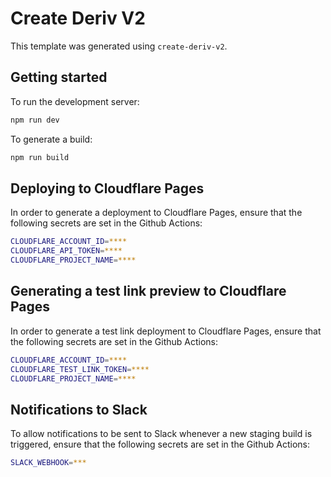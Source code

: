 # Create Deriv V2

This template was generated using `create-deriv-v2`.

## Getting started

To run the development server:

```bash
npm run dev
```

To generate a build:

```bash
npm run build
```

## Deploying to Cloudflare Pages

In order to generate a deployment to Cloudflare Pages, ensure that the following secrets are set in the Github Actions:

```bash
CLOUDFLARE_ACCOUNT_ID=****
CLOUDFLARE_API_TOKEN=****
CLOUDFLARE_PROJECT_NAME=****
```

## Generating a test link preview to Cloudflare Pages

In order to generate a test link deployment to Cloudflare Pages, ensure that the following secrets are set in the Github Actions:

```bash
CLOUDFLARE_ACCOUNT_ID=****
CLOUDFLARE_TEST_LINK_TOKEN=****
CLOUDFLARE_PROJECT_NAME=****
```

## Notifications to Slack

To allow notifications to be sent to Slack whenever a new staging build is triggered, ensure that the following secrets are set in the Github Actions:

```bash
SLACK_WEBHOOK=***
```
